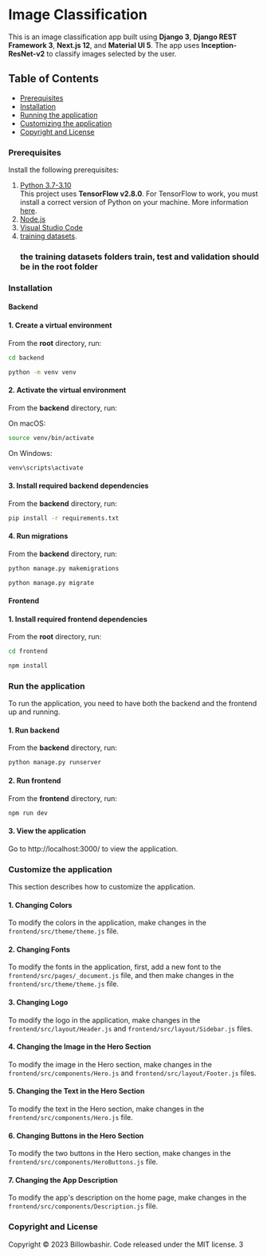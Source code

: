 # Image Classification

This is an image classification app built using **Django 3**, **Django REST Framework 3**, **Next.js 12**, and **Material UI 5**. The app uses **Inception-ResNet-v2** to classify images selected by the user.




## Table of Contents 
- [Prerequisites](#prerequisites)
- [Installation](#installation)
- [Running the application](#run-the-application)
- [Customizing the application](#customize-the-application)
- [Copyright and License](#copyright-and-license)


### Prerequisites

Install the following prerequisites:

1. [Python 3.7-3.10](https://www.python.org/downloads/)
<br>This project uses **TensorFlow v2.8.0**. For TensorFlow to work, you must install a correct version of Python on your machine. More information [here](https://www.tensorflow.org/install/source#tested_build_configurations).
2. [Node.js](https://nodejs.org/en/)
3. [Visual Studio Code](https://code.visualstudio.com/download)
4. [training datasets](https://www.kaggle.com/datasets/moltean/fruits/data).
   ### the training datasets folders train, test and validation should be in the root folder


### Installation

#### Backend

#### 1. Create a virtual environment

From the **root** directory, run:

```bash
cd backend
```
```bash
python -m venv venv
```

#### 2. Activate the virtual environment

From the **backend** directory, run:

On macOS:

```bash
source venv/bin/activate
```

On Windows:

```bash
venv\scripts\activate
```

#### 3. Install required backend dependencies

From the **backend** directory, run:

```bash
pip install -r requirements.txt
```

#### 4. Run migrations

From the **backend** directory, run:

```bash
python manage.py makemigrations
```

```bash
python manage.py migrate
```

#### Frontend

#### 1. Install required frontend dependencies

From the **root** directory, run:

```bash
cd frontend
```
```bash
npm install
```

### Run the application

To run the application, you need to have both the backend and the frontend up and running.

#### 1. Run backend

From the **backend** directory, run:

```bash
python manage.py runserver
```

#### 2. Run frontend

From the **frontend** directory, run:

```bash
npm run dev
```

#### 3. View the application

Go to http://localhost:3000/ to view the application.

### Customize the application

This section describes how to customize the application. 

#### 1. Changing Colors

To modify the colors in the application, make changes in the ```frontend/src/theme/theme.js``` file.

#### 2. Changing Fonts

To modify the fonts in the application, first, add a new font to the ```frontend/src/pages/_document.js``` file, and then make changes in the ```frontend/src/theme/theme.js``` file.

#### 3. Changing Logo

To modify the logo in the application, make changes in the ```frontend/src/layout/Header.js``` and ```frontend/src/layout/Sidebar.js``` files.

#### 4. Changing the Image in the Hero Section

To modify the image in the Hero section, make changes in the ```frontend/src/components/Hero.js``` and ```frontend/src/layout/Footer.js``` files.

#### 5. Changing the Text in the Hero Section

To modify the text in the Hero section, make changes in the ```frontend/src/components/Hero.js``` file.

#### 6. Changing Buttons in the Hero Section

To modify the two buttons in the Hero section, make changes in the ```frontend/src/components/HeroButtons.js``` file.

#### 7. Changing the App Description

To modify the app's description on the home page, make changes in the ```frontend/src/components/Description.js``` file.

### Copyright and License

Copyright © 2023 Billowbashir. Code released under the MIT license.
3
